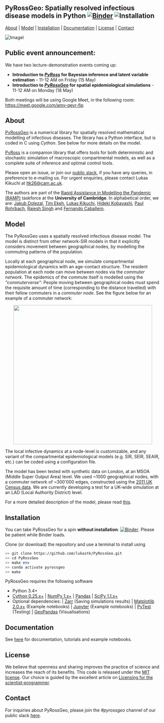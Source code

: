 ## PyRossGeo: Spatially resolved infectious disease models in Python [![Binder](https://mybinder.org/badge_logo.svg)](https://mybinder.org/v2/gh/lukastk/PyRossGeo/master?filepath=examples) ![Installation](https://github.com/lukastk/PyRossGeo/workflows/Installation/badge.svg)

[About](#about) | [Model](#model) | [Installation](#installation) | [Documentation](#documentation)  | <!--[Publications](#publications) |--> [License](#license) |  [Contact](#contact)

![Imagel](docs/figs/banner.jpg)

## Public event announcement:

We have two lecture-demonstration events coming up:

- **Introduction to [*PyRoss*](https://github.com/rajeshrinet/pyross/) for Bayesian inference and latent variable estimation** - 11-12 AM on Friday (15 May)
- **Introduction to [*PyRossGeo*](https://github.com/lukastk/PyRossGeo) for spatial epidemiological simulations** - 11-12 AM on Monday (18 May)

Both meetings will be using Google Meet, in the following room: https://meet.google.com/amv-qevr-fjp



## About

[PyRossGeo](https://github.com/lukastk/PyRossGeo) is a numerical library for spatially resolved mathematical modelling of infectious diseases. The library has a Python interface, but is coded in C using *Cython*. See below for more details on the model.

[PyRoss](https://github.com/rajeshrinet/pyross) is a companion library that offers tools for both deterministic and stochastic simulation of macroscopic compartmental models, as well as a complete
suite of inference and optimal control tools.

Please open an issue, or join our [public slack](https://join.slack.com/t/pyross/shared_invite/zt-e8th6kcz-S4b_oJIZWPsGLruSPl3Zuw),
if you have any queries, in preference to e-mailing us. For urgent
enquiries, please contact Lukas Kikuchi at [ltk26@cam.ac.uk](ltk26@cam.ac.uk).

The authors are part of the [Rapid Assistance in Modelling the Pandemic (RAMP)](https://royalsociety.org/news/2020/03/urgent-call-epidemic-modelling/) taskforce at the **University of Cambridge**. In alphabetical order, we are:
[Jakub Dolezal](https://github.com/JakubJDolezal),
[Tim Ekeh](https://github.com/tekeh),
[Lukas Kikuchi](https://github.com/lukastk),
[Hideki Kobayashi](https://github.com/hidekb),
[Paul Rohrbach](https://github.com/prohrbach),
[Rajesh Singh](https://github.com/rajeshrinet) and
[Fernando Caballero](https://github.com/Ferfer93).

## Model

The PyRossGeo uses a spatially resolved infectious disease model. The model is distinct from other network-SIR models in that it explicitly considers movement between geographical nodes, by modelling the commuting patterns of the population.

Locally at each geographical node, we simulate compartmental epidemiological dynamics with an age-contact structure. The resident population at each node can move between nodes via the *commuter network*. The epidemics of the commute itself is modelled using the *"commuterverse"*: People moving between geographical nodes must spend the requisite amount of time (corresponding to the distance travelled) with their fellow commuters in a *commuter node*. See the figure below for an example of a commuter network:

<p align="center">
  <img src="docs/figs/network.svg" width="450px">
</p>

The local infective dynamics at a node-level is customizable, and any variant of the compartmental epidemiological models (e.g. SIR, SEIR, SEAIR, etc.) can be coded using a configuration file.

The model has been tested with synthetic data on London, at an MSOA (Middle Super Output Area) level. We used ~1000 geographical nodes, with a commuter network of ~300'000 edges, constructed using the [2011 UK Census data](https://www.ons.gov.uk/census/2011census). We are currently developing a test for a UK-wide simulation at an LAD (Local Authority District) level.

For a more detailed description of the model, please read [this](https://github.com/lukastk/PyRossGeo/blob/master/docs/model.pdf).

## Installation

You can take PyRossGeo for a spin **without installation**: [![Binder](https://mybinder.org/badge_logo.svg)](https://mybinder.org/v2/gh/lukastk/PyRossGeo/master?filepath=examples). Please be patient while Binder loads.

Clone (or download) the repository and use a terminal to install using

```bash
>> git clone https://github.com/lukastk/PyRossGeo.git
>> cd PyRossGeo
>> make env
>> conda activate pyrossgeo
>> make
```

PyRossGeo requires the following software

- Python 3.4+
- [Cython 0.25.x+](http://docs.cython.org/en/latest/index.html)
| [NumPy 1.x+](http://www.numpy.org)
| [Pandas](https://pandas.pydata.org/)
| [SciPy 1.1.x+](https://www.scipy.org/)
- Optional dependencies:
| [Zarr](https://zarr.readthedocs.io/) (Saving simulations results)
| [Matplotlib 2.0.x+](https://matplotlib.org) (Example notebooks)
| [Jupyter](https://jupyter.org/) (Example notebooks)
| [PyTest](https://docs.pytest.org/) (Testing)
| [GeoPandas](https://geopandas.org/) (Visualisations)

## Documentation

See <a href="https://github.com/lukastk/PyRossGeo/blob/master/docs/Documentation.md" target="_black">here</a> for documentation, tutorials and example notebooks.

<!--## Publications-->

## License

We believe that openness and sharing improves the practice of science and increases the reach of its benefits. This code is released under the [MIT license](http://opensource.org/licenses/MIT). Our choice is guided by the excellent article on [Licensing for the scientist-programmer](http://www.ploscompbiol.org/article/info%3Adoi%2F10.1371%2Fjournal.pcbi.1002598).

## Contact

For inquiries about PyRossGeo, please join the *#pyrossgeo* channel of our public slack
[here](https://join.slack.com/t/pyross/shared_invite/zt-e8th6kcz-S4b_oJIZWPsGLruSPl3Zuw).
